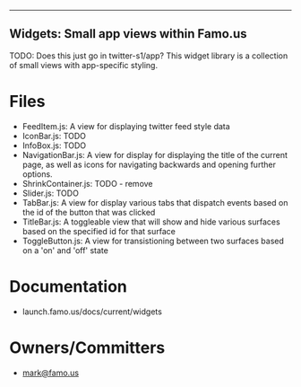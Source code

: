 ---------------------------------------
Widgets: Small app views within Famo.us
---------------------------------------

TODO: Does this just go in twitter-s1/app?
This widget library is a collection of small views with app-specific styling.


# Files
- FeedItem.js: A view for displaying twitter feed style data
- IconBar.js: TODO
- InfoBox.js: TODO
- NavigationBar.js: A view for display for displaying the title of the current page,
    as well as icons for navigating backwards and opening further options.
- ShrinkContainer.js: TODO - remove
- Slider.js: TODO
- TabBar.js:  A view for display various tabs that dispatch events based on the id of the button that was clicked
- TitleBar.js: A toggleable view that will show and hide various surfaces based on the specified id for that surface
- ToggleButton.js:  A view for transistioning between two surfaces based  on a 'on' and 'off' state


# Documentation
- launch.famo.us/docs/current/widgets

# Owners/Committers
- mark@famo.us

